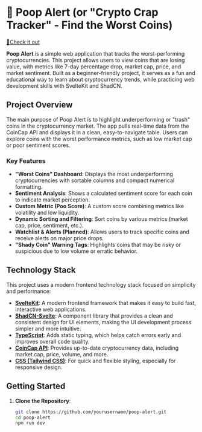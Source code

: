 # 💩 Poop Alert (or "Crypto Crap Tracker" - Find the Worst Coins)

[🔗Check it out](https://poop-alert.vercel.app/)

**Poop Alert** is a simple web application that tracks the worst-performing cryptocurrencies. This project allows users to view coins that are losing value, with metrics like 7-day percentage drop, market cap, price, and market sentiment. Built as a beginner-friendly project, it serves as a fun and educational way to learn about cryptocurrency trends, while practicing web development skills with SvelteKit and ShadCN.

## Project Overview
The main purpose of Poop Alert is to highlight underperforming or "trash" coins in the cryptocurrency market. The app pulls real-time data from the CoinCap API and displays it in a clean, easy-to-navigate table. Users can explore coins with the worst performance metrics, such as low market cap or poor sentiment scores.

### Key Features
- **"Worst Coins" Dashboard**: Displays the most underperforming cryptocurrencies with sortable columns and compact numerical formatting.
- **Sentiment Analysis**: Shows a calculated sentiment score for each coin to indicate market perception.
- **Custom Metric (Poo Score)**: A custom score combining metrics like volatility and low liquidity.
- **Dynamic Sorting and Filtering**: Sort coins by various metrics (market cap, price, sentiment, etc.).
- **Watchlist & Alerts (Planned)**: Allows users to track specific coins and receive alerts on major price drops.
- **"Shady Coin" Warning Tags**: Highlights coins that may be risky or suspicious due to low volume or erratic behavior.

## Technology Stack
This project uses a modern frontend technology stack focused on simplicity and performance:

- [**SvelteKit**](https://svelte.dev/): A modern frontend framework that makes it easy to build fast, interactive web applications.
- [**ShadCN-Svelte**](next.shadcn-svelte.com): A component library that provides a clean and consistent design for UI elements, making the UI development process simpler and more intuitive.
- [**TypeScript**](typescriptlang.org): Adds static typing, which helps catch errors early and improves overall code quality.
- [**CoinCap API**](docs.coincap.io): Provides up-to-date cryptocurrency data, including market cap, price, volume, and more.
- [**CSS (Tailwind CSS)**](tailwindcss.com): For quick and flexible styling, especially for responsive design.

## Getting Started

1. **Clone the Repository**:
   ```bash
   git clone https://github.com/yourusername/poop-alert.git
   cd poop-alert
   npm run dev
   ````
